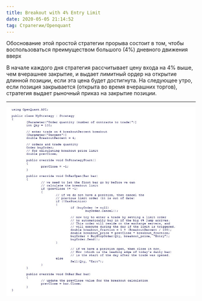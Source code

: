 ```yaml
---
title: Breakout with 4% Entry Limit
date: 2020-05-05 21:14:52
tag: Стратегии/Openquant
---
```


Обоснование этой простой стратегии прорыва состоит в том, чтобы воспользоваться преимуществом большого (4%) дневного движения вверх

В начале каждого дня стратегия рассчитывает цену входа на 4% выше, чем вчерашнее закрытие, и выдает лимитный ордер на открытие длинной позиции,
если эта цена будет достигнута. На следующее утро, если позиция закрывается (открыта во время вчерашних торгов), стратегия выдает
рыночный приказ на закрытие позиции. 

---

<img src="https://raw.githubusercontent.com/Ragve-hub/scribble/gh-pages/images/breakout-4.jpg" alt="2">
